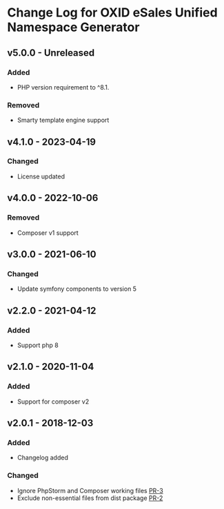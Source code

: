 # Change Log for OXID eSales Unified Namespace Generator

## v5.0.0 - Unreleased

### Added
- PHP version requirement to ^8.1.

### Removed
- Smarty template engine support

## v4.1.0 - 2023-04-19

### Changed
- License updated

## v4.0.0 - 2022-10-06

### Removed
- Composer v1 support

## v3.0.0 - 2021-06-10

### Changed
- Update symfony components to version 5

## v2.2.0 - 2021-04-12

### Added
- Support php 8

## v2.1.0 - 2020-11-04

### Added
- Support for composer v2

## v2.0.1 - 2018-12-03

### Added
- Changelog added

### Changed
- Ignore PhpStorm and Composer working files [PR-3](https://github.com/OXID-eSales/oxideshop-unified-namespace-generator/pull/3)
- Exclude non-essential files from dist package [PR-2](https://github.com/OXID-eSales/oxideshop-unified-namespace-generator/pull/2)
